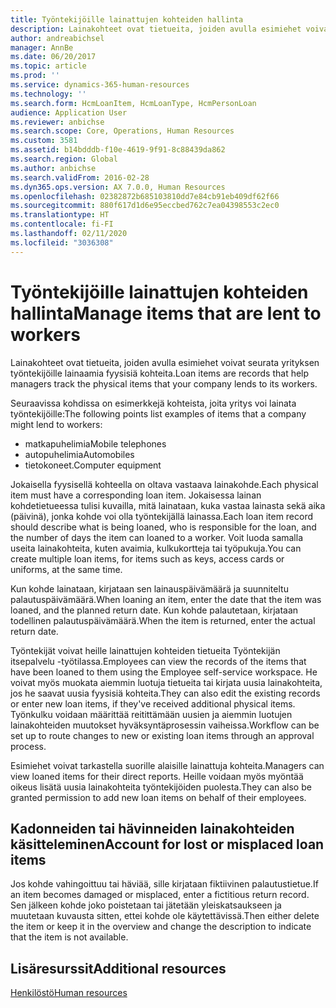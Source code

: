 ```yaml
---
title: Työntekijöille lainattujen kohteiden hallinta
description: Lainakohteet ovat tietueita, joiden avulla esimiehet voivat seurata yrityksen työntekijöille lainaamia fyysisiä kohteita.
author: andreabichsel
manager: AnnBe
ms.date: 06/20/2017
ms.topic: article
ms.prod: ''
ms.service: dynamics-365-human-resources
ms.technology: ''
ms.search.form: HcmLoanItem, HcmLoanType, HcmPersonLoan
audience: Application User
ms.reviewer: anbichse
ms.search.scope: Core, Operations, Human Resources
ms.custom: 3581
ms.assetid: b14bdddb-f10e-4619-9f91-8c88439da862
ms.search.region: Global
ms.author: anbichse
ms.search.validFrom: 2016-02-28
ms.dyn365.ops.version: AX 7.0.0, Human Resources
ms.openlocfilehash: 02382872b685103810dd7e84cb91eb409df62f66
ms.sourcegitcommit: 880f617d1d6e95eccbed762c7ea04398553c2ec0
ms.translationtype: HT
ms.contentlocale: fi-FI
ms.lasthandoff: 02/11/2020
ms.locfileid: "3036308"
---
```

# <a name="manage-items-that-are-lent-to-workers"></a><span data-ttu-id="edd04-103">Työntekijöille lainattujen kohteiden hallinta</span><span class="sxs-lookup"><span data-stu-id="edd04-103">Manage items that are lent to workers</span></span>

<span data-ttu-id="edd04-104">Lainakohteet ovat tietueita, joiden avulla esimiehet voivat seurata yrityksen työntekijöille lainaamia fyysisiä kohteita.</span><span class="sxs-lookup"><span data-stu-id="edd04-104">Loan items are records that help managers track the physical items that your company lends to its workers.</span></span> 

<span data-ttu-id="edd04-105">Seuraavissa kohdissa on esimerkkejä kohteista, joita yritys voi lainata työntekijöille:</span><span class="sxs-lookup"><span data-stu-id="edd04-105">The following points list examples of items that a company might lend to workers:</span></span>
-   <span data-ttu-id="edd04-106">matkapuhelimia</span><span class="sxs-lookup"><span data-stu-id="edd04-106">Mobile telephones</span></span>
-   <span data-ttu-id="edd04-107">autopuhelimia</span><span class="sxs-lookup"><span data-stu-id="edd04-107">Automobiles</span></span>
-   <span data-ttu-id="edd04-108">tietokoneet.</span><span class="sxs-lookup"><span data-stu-id="edd04-108">Computer equipment</span></span>

<span data-ttu-id="edd04-109">Jokaisella fyysisellä kohteella on oltava vastaava lainakohde.</span><span class="sxs-lookup"><span data-stu-id="edd04-109">Each physical item must have a corresponding loan item.</span></span> <span data-ttu-id="edd04-110">Jokaisessa lainan kohdetietueessa tulisi kuvailla, mitä lainataan, kuka vastaa lainasta sekä aika (päivinä), jonka kohde voi olla työntekijällä lainassa.</span><span class="sxs-lookup"><span data-stu-id="edd04-110">Each loan item record should describe what is being loaned, who is responsible for the loan, and the number of days the item can loaned to a worker.</span></span> <span data-ttu-id="edd04-111">Voit luoda samalla useita lainakohteita, kuten avaimia, kulkukortteja tai työpukuja.</span><span class="sxs-lookup"><span data-stu-id="edd04-111">You can create multiple loan items, for items such as keys, access cards or uniforms, at the same time.</span></span> 

<span data-ttu-id="edd04-112">Kun kohde lainataan, kirjataan sen lainauspäivämäärä ja suunniteltu palautuspäivämäärä.</span><span class="sxs-lookup"><span data-stu-id="edd04-112">When loaning an item, enter the date that the item was loaned, and the planned return date.</span></span> <span data-ttu-id="edd04-113">Kun kohde palautetaan, kirjataan todellinen palautuspäivämäärä.</span><span class="sxs-lookup"><span data-stu-id="edd04-113">When the item is returned, enter the actual return date.</span></span>

<span data-ttu-id="edd04-114">Työntekijät voivat heille lainattujen kohteiden tietueita Työntekijän itsepalvelu -työtilassa.</span><span class="sxs-lookup"><span data-stu-id="edd04-114">Employees can view the records of the items that have been loaned to them using the Employee self-service workspace.</span></span> <span data-ttu-id="edd04-115">He voivat myös muokata aiemmin luotuja tietueita tai kirjata uusia lainakohteita, jos he saavat uusia fyysisiä kohteita.</span><span class="sxs-lookup"><span data-stu-id="edd04-115">They can also edit the existing records or enter new loan items, if they've received additional physical items.</span></span>  <span data-ttu-id="edd04-116">Työnkulku voidaan määrittää reitittämään uusien ja aiemmin luotujen lainakohteiden muutokset hyväksyntäprosessin vaiheissa.</span><span class="sxs-lookup"><span data-stu-id="edd04-116">Workflow can be set up to route changes to new or existing loan items through an approval process.</span></span> 

<span data-ttu-id="edd04-117">Esimiehet voivat tarkastella suorille alaisille lainattuja kohteita.</span><span class="sxs-lookup"><span data-stu-id="edd04-117">Managers can view loaned items for their direct reports.</span></span> <span data-ttu-id="edd04-118">Heille voidaan myös myöntää oikeus lisätä uusia lainakohteita työntekijöiden puolesta.</span><span class="sxs-lookup"><span data-stu-id="edd04-118">They can also be granted permission to add new loan items on behalf of their employees.</span></span>

 <a name="account-for-lost-or-misplaced-loan-items"></a><span data-ttu-id="edd04-119"> Kadonneiden tai hävinneiden lainakohteiden käsitteleminen</span><span class="sxs-lookup"><span data-stu-id="edd04-119">Account for lost or misplaced loan items</span></span>
-----------------------------------------

<span data-ttu-id="edd04-120">Jos kohde vahingoittuu tai häviää, sille kirjataan fiktiivinen palautustietue.</span><span class="sxs-lookup"><span data-stu-id="edd04-120">If an item becomes damaged or misplaced, enter a fictitious return record.</span></span> <span data-ttu-id="edd04-121">Sen jälkeen kohde joko poistetaan tai jätetään yleiskatsaukseen ja muutetaan kuvausta sitten, ettei kohde ole käytettävissä.</span><span class="sxs-lookup"><span data-stu-id="edd04-121">Then either delete the item or keep it in the overview and change the description to indicate that the item is not available.</span></span>


<a name="additional-resources"></a><span data-ttu-id="edd04-122">Lisäresurssit</span><span class="sxs-lookup"><span data-stu-id="edd04-122">Additional resources</span></span>
--------

[<span data-ttu-id="edd04-123">Henkilöstö</span><span class="sxs-lookup"><span data-stu-id="edd04-123">Human resources</span></span>](index.md)



